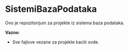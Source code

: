# SistemiBazaPodataka
Ovo je repozitorijum za projekte iz sistema baza podataka.

__Vazno__:
* Sve fajlove vezane za projekte kaciti ovde.


